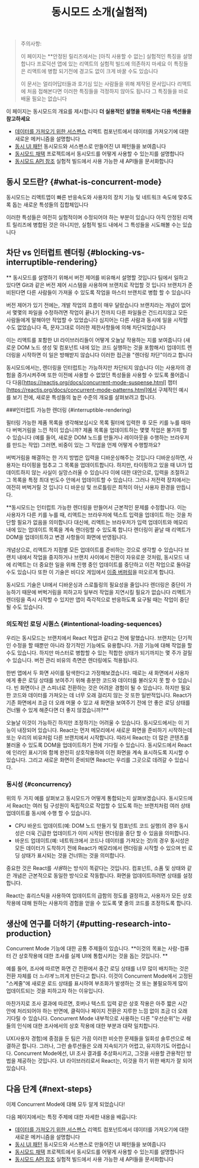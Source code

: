 ﻿---
id: concurrent-mode-intro
title: 동시모드 소개(실험적)
permalink: docs/concurrent-mode-intro.html
next: concurrent-mode-suspense.html
---

>주의사항:
>
>이 페이지는 **안정된 릴리즈에서는 [아직 사용할 수 없는] 실험적인 특징을 설명합니다 프로덕션 앱에 있는 리액트의 실험적 빌드에 의존하지 마세요 이 특징들은 리액트에 병합 되기전에 경고도 없이 크게 바꿀 수도 있습니다
>
>이 문서는 얼리어답터들과 호기심 있는 사람들을 위해 제작된 문서입니다 리액트에 처음 접해본다면 이러한 특징들을 걱정하지 않아도 됩니다 그 특징들을 바로 배울 필요는 없습니다
 
이 페이지는 동시모드의 개요를 제시합니다 **더 실용적인 설명을 위해서는 다음 섹션들을 참고하세요**

* [데이터를 가져오기 위한 서스펜스](/docs/concurrent-mode-suspense.html) 리액트 컴포넌트에서 데이터를 가져오기에 대한 새로운 메커니즘을 설명합니다
* [동시 UI 패턴](/docs/concurrent-mode-patterns.html) 동시모드와 서스펜스로 만들어진 UI 패턴들을 보여줍니다
* [동시모드 채택](/docs/concurrent-mode-adoption.html) 프로젝트에서 동시모드를 어떻게 사용할 수 있는지를 설명합니다
* [동시모드 API 참조](/docs/concurrent-mode-reference.html) 실험적 빌드에서 사용 가능한 새 API들을 문서화합니다

## 동시 모드란? {#what-is-concurrent-mode}

동시모드는 리액트앱이 빠른 반응속도와 사용자의 장치 기능 및 네트워크 속도에 맞추도록 돕는 새로운 특성들의 집합체입니다

이러한 특성들은 여전히 실험적이며 수정되어야 하는 부분이 있습니다 아직 안정된 리액트 릴리즈에 병합된 것은 아니지만, 실험적 빌드 내에서 그 특성들을 시도해볼 수는 있습니다

## 차단 vs 인터럽트 렌더링 {#blocking-vs-interruptible-rendering}

** 동시모드를 설명하기 위해서 버전 제어를 비유해서 설명할 것입니다 팀에서 일하고 있다면 Git과 같은 버전 제어 시스템을 사용하며 브랜치로 작업할 것 입니다 브랜치가 준비된다면 다른 사람들이 가져올 수 있도록 작업을 마스터 브랜치로 병합 할 수 있습니다

버전 제어가 있기 전에는, 개발 작업의 흐름이 매우 달랐습니다 브랜치라는 개념이 없어서 몇몇의 파일을 수정하려면 작업이 끝나기 전까지 다른 파일들은 건드리지않고 모든 사람들에게 말해야만 작업할 수 있었습니다 심지어는 다른 사람과 동시에 일을 시작할 수도 없었습니다 즉,  문자그대로  이러한 제한사항들에 의해 차단되었습니다

이는 리액트를 포함한 UI 라이브러리들이 어떻게 오늘날 작용하는 지를 보여줍니다 (새로운 DOM 노드 생성 및 컴포넌트 내에 있는 코드 실행하는 것을 포함해서) 업데이트 렌더링을 시작하면 이 일은 방해받지 않습니다 이러한 접근을 "렌더링 차단"이라고 합니다

동시모드에서는, 렌더링을 인터럽트는 가능하지만 차단되지 않습니다 이는 사용자의 경험을 증가시켜주며 또한 이전에 사용할 수 없었던 특성들을 사용할 수 있도록 풀어줍니다 다음[https://reactjs.org/docs/concurrent-mode-suspense.html] 챕터[https://reactjs.org/docs/concurrent-mode-patterns.html]에서 구체적인 예시를 보기 전에, 새로운 특성들의 높은 수준의 개요를 살펴보려고 합니다.

###인터럽트 가능한 렌더링 {#interruptible-rendering}

필터링 가능한 제품 목록을 생각해보십시오 목록 필터에 입력한 후 모든 키를 누를 때마다 버벅거림을 느낀 적이 있습니까? 제품 목록을 업데이트하는 몇몇 작업은 불가피 할 수 있습니다 (예를 들어, 새로운 DOM 노드를 만들거나 레이아웃을 수행하는 브라우저를 만드는 작업) 그러면, 비중이 있는 그 작업을 언제 어떻게 수행할까요?

버벅거림을 해결하는 한 가지 방법은 입력을 디바운싱해주는 것입니다 디바운싱하면, 사용자는 타이핑을 멈추고 그 목록을 업데이트합니다. 하지만, 타이핑하고 있을 때 UI가 업데이트하지 않는 사실이 실망스러울 수 있습니다 이에 대한 대안으로, 입력을 조절하고 그 목록을 특정 최대 빈도수 안에서 업데이트할 수 있습니다. 그러나 저전력 장치에서는 여전히 버벅거릴 것 입니다 디 바운싱 및 쓰로틀링은 최적이 아닌 사용자 환경을 만듭니다.

**동시모드는 인터럽트 가능한 렌더링을 만들어서 근본적인 문제를 수정합니다. 이는 사용자가 다른 키를 누를 때, 리액트는 브라우저에 텍스트 입력을 업데이트 하는 것을 차단할 필요가 없음을 의미합니다 대신에, 리액트는 브라우저가 입력 업데이트와 메모리 내에 있는 업데이트 목록을 계속 렌더링할 수 있도록 합니다 렌더링이 끝날 때 리액트가 DOM을 업데이트하고 변경 사항들이 화면에 반영됩니다.

개념상으로, 리액트가 지점별 모든 업데이트를 준비하는 것으로 생각할 수 있습니다 브랜치 내에서 작업을 중지하거나 브랜치 사이에서 전환이 자유로운 것처럼, 동시모드 내에 리액트는 더 중요한 일을 위해 진행 중인 업데이트를 중단하고 이전 작업으로 돌아갈 수도 있습니다 또한 이 기술은 비디오 게임에서 [이중 버퍼링](https://wiki.osdev.org/Double_Buffering)을 떠오르게 합니다.

동시모드 기술은 UI에서 디바운싱과 스로틀링의 필요성을 줄입니다 렌더링은 중단이 가능하기 때문에 버벅거림을 피하고자 일부러 작업을 지연시킬 필요가 없습니다 리액트가 렌더링을 즉시 시작할 수 있지만 앱이 즉각적으로 반응하도록 요구될 때는  작업이 중단될 수도 있습니다.
 
### 의도적인 로딩 시퀀스 {#intentional-loading-sequences}

우리는 동시모드는 브랜치에서 React 작업과 같다고 전에 말했습니다. 브랜치는 단기적인 수정을 할 때뿐만 아니라 장기적인 기능에도 유용합니다. 가끔 기능에 대해 작업을 할 수도 있습니다. 하지만 마스터로 병합할 수 있는 적합한 상태가 되기까지는 몇 주가 걸릴 수 있습니다. 버전 관리 비유의 측면은 렌더링에도 적용됩니다.

한번 앱에서 두 화면 사이를 탐색한다고 가정해보겠습니다. 때로는 새 화면에서 사용자에게 좋은 로딩 상태를 보여주기 위해 충분한 코드와 데이터를 불러오지 못 할 수 있습니다. 빈 화면이나 큰 스피너로 전환하는 것은 어려운 경험이 될 수 있습니다. 하지만 필요한 코드와 데이터를 가져오는 데 너무 오래 걸리지 않는 것 또한 일반적입니다. React가 기존 화면에서 조금 더 오래 머물 수 있고 새 화면을 보여주기 전에 안 좋은 로딩 상태를 건너뛸 수 있게 해준다면 더 좋지 않겠습니까?**

오늘날 이것이 가능하긴 하지만 조정하기는 어려울 수 있습니다. 동시모드에서는 이 기능이 내장되어 있습니다. React는 먼저 메모리에서 새로운 화면을 준비하기 시작하는데 또는 우리의 비유처럼 다른 브랜치에서 시작합니다. 따라서 React는 더 많은 콘텐츠를 불러올 수 있도록 DOM을 업데이트하기 전에 기다릴 수 있습니다. 동시모드에서 React에 인라인 표시기와 함께 완전히 상호작용하여 이전 화면을 계속 표시하도록 지시할 수 있습니다. 그리고 새로운 화면이 준비되면 React는 우리를 그곳으로 데려갈 수 있습니다.

### 동시성 {#concurrency}

위의 두 가지 예를 살펴보고 동시모드가 어떻게 통합되는지 살펴보겠습니다. 동시모드에서 React는 여러 팀 구성원이 독립적으로 작업할 수 있도록 하는 브랜치처럼 여러 상태 업데이트를 동시에 수행 할 수 있습니다. 

* CPU 바운드 업데이트(예: DOM 노드 만들기 및 컴포넌트 코드 실행)의 경우 동시성은 더욱 긴급한 업데이트가 이미 시작된 렌더링을 중단 할 수 있음을 의미합니다. 
* 바운드 업데이트(예: 네트워크에서 코드나 데이터를 가져오는 것)의 경우 동시성은 모든 데이터가 도착하기 전에 React가 메모리에서 렌더링을 시작할 수 있으며 빈 로딩 상태가 표시되는 것을 건너뛰는 것을 의미합니다.

중요한 것은 React를 *사용*하는 방식이 똑같다는 것입니다. 컴포넌트, 소품 및 상태와 같은 개념은 근본적으로 동일한 방식으로 작동합니다. 화면을 업데이트하려면 상태를 설정합니다. 

React는 휴리스틱을 사용하여 업데이트의 급함의 정도를 결정하고, 사용자가 모든 상호작용에 대해 원하는 사용자의 경험을 얻을 수 있도록 몇 줄의 코드를 조정하도록 합니다. 

## 생산에 연구를 더하기 {#putting-research-into-production}

Concurrent Mode 기능에 대한 공통 주제들이 있습니다. **이것의 목표는 사람-컴퓨터 간 상호작용에 대한 조사를 실제 UI에 통합시키는 것을 돕는 것입니다. **

예를 들어, 조사에 따르면 화면 간 전환에서 중간 로딩 상태를 너무 많이 배치하는 것은 전환 자체를 더 *느리게* 느끼게 만든다고 합니다. 이것이 Concurrent Mode에서 고정된 "스케줄"에 새로운 로드 상태를 표시하여 부조화가 발생하는 것 또는 불필요하게 많이 업데이트되는 것을 피하고자 하는 이유입니다.

마찬가지로 조사 결과에 따르면, 호버나 텍스트 입력 같은 상호 작용은 아주 짧은 시간 안에 처리되어야 하는 반면에, 클릭이나 페이지 전환은 지루한 느낌 없이 조금 더 오래 기다릴 수 있습니다. Concurrent Mode 내부적으로 사용하는 다른 "우선순위"는 사람들의 인식에 대한 조사에서의 상호 작용에 대한 부분과 대략 일치합니다.

UX(사용자 경험)에 중점을 둔 팀은 가끔 이러한 비슷한 문제들을 일회성 솔루션으로 해결하곤 합니다. 그러나, 그런 솔루션들은 오래 지속되기가 어렵고, 유지하기도 어렵습니다. Concurrent Mode에선, UI 조사 결과를 추상화시키고, 그것을 사용할 관용적인 방법을 제공하는 것입니다. UI 라이브러리로서 React는, 이것을 하기 위한 배치가 잘 되어 있습니다.
 
## 다음 단계 {#next-steps}

이제 Concurrent Mode에 대해 모두 알게 되었습니다!

다음 페이지에서는 특정 주제에 대한 자세한 내용을 배웁니다:

* [데이터를 가져오기 위한 서스펜스](/docs/concurrent-mode-suspense.html) 리액트 컴포넌트에서 데이터를 가져오기에 대한 새로운 메커니즘을 설명합니다
* [동시 UI 패턴](/docs/concurrent-mode-patterns.html) 동시모드와 서스펜스로 만들어진 UI 패턴들을 보여줍니다
* [동시모드 채택](/docs/concurrent-mode-adoption.html) 프로젝트에서 동시모드를 어떻게 사용할 수 있는지를 설명합니다
* [동시모드 API 참조](/docs/concurrent-mode-reference.html) 실험적 빌드에서 사용 가능한 새 API들을 문서화합니다
